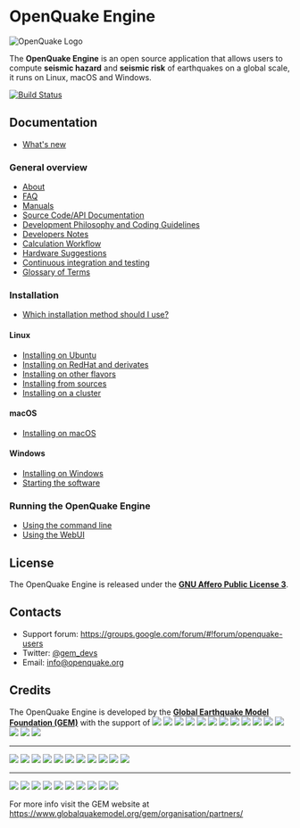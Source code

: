 # OpenQuake Engine

![OpenQuake Logo](https://www.globalquakemodel.org/media/storage/oq-logo.png)

The **OpenQuake Engine** is an open source application that allows users to compute **seismic hazard** and **seismic risk** of earthquakes on a global scale, it runs on Linux, macOS and Windows.

[![Build Status](https://ci.openquake.org/job/master_oq-engine/badge/icon)](https://ci.openquake.org/job/master_oq-engine/)

## Documentation

* [What's new](https://github.com/gem/oq-engine/tree/new-doc/doc/whats-new.md)

### General overview

* [About](https://github.com/gem/oq-engine/tree/new-doc/doc/about.md)
* [FAQ](https://github.com/gem/oq-engine/tree/new-doc/doc/faq.md)
* [Manuals](http://www.globalquakemodel.org/openquake/support/documentation/engine/#manual-latest-stable)
* [Source Code/API Documentation](http://docs.openquake.org/oq-engine/)
* [Development Philosophy and Coding Guidelines](https://github.com/gem/oq-engine/tree/new-doc/doc/development-guidelines.md)
* [Developers Notes](https://github.com/gem/oq-engine/tree/new-doc/doc/development-notes.md)
* [Calculation Workflow](https://github.com/gem/oq-engine/tree/new-doc/doc/calculation-workflow.md)
* [Hardware Suggestions](https://github.com/gem/oq-engine/tree/new-doc/doc/hardware-suggestions.md)
* [Continuous integration and testing](https://github.com/gem/oq-engine/tree/new-doc/doc/testing.md)
* [Glossary of Terms](https://github.com/gem/oq-engine/tree/new-doc/doc/glossary.md)

### Installation

* [Which installation method should I use?](https://github.com/gem/oq-engine/tree/new-doc/doc/installing/overview.md)

#### Linux

* [Installing on Ubuntu](https://github.com/gem/oq-engine/tree/new-doc/doc/installing/ubuntu.md)
* [Installing on RedHat and derivates](https://github.com/gem/oq-engine/tree/new-doc/doc/installing/rhel.md)
* [Installing on other flavors](https://github.com/gem/oq-engine/tree/new-doc/doc/installing/linux-generic.md)
* [Installing from sources](https://github.com/gem/oq-engine/tree/new-doc/doc/installing/development.md)
* [Installing on a cluster](https://github.com/gem/oq-engine/tree/new-doc/doc/installing/cluster.md)

#### macOS

* [Installing on macOS](https://github.com/gem/oq-engine/tree/new-doc/doc/installing/macos.md)

#### Windows

* [Installing on Windows](https://github.com/gem/oq-engine/tree/new-doc/doc/installing/windows.md)
* [Starting the software](https://github.com/gem/oq-engine/tree/new-doc/doc/running/windows.md)

### Running the OpenQuake Engine

* [Using the command line](https://github.com/gem/oq-engine/tree/new-doc/doc/running/unix.md)
* [Using the WebUI](https://github.com/gem/oq-engine/tree/new-doc/doc/running/server.md)


## License

The OpenQuake Engine is released under the **[GNU Affero Public License 3](https://github.com/gem/oq-engine/blob/new-doc/LICENSE)**.

## Contacts

* Support forum: https://groups.google.com/forum/#!forum/openquake-users
* Twitter: [@gem_devs](https://twitter.com/gem_devs)
* Email: info@openquake.org

## Credits

The OpenQuake Engine is developed by the **[Global Earthquake Model Foundation (GEM)](http://gem.foundation)** with the support of
![](https://www.globalquakemodel.org/media/sponsor/aus.png)
![](https://www.globalquakemodel.org/media/sponsor/cidigen.png)
![](https://www.globalquakemodel.org/media/sponsor/sg_170x104.jpg)
![](https://www.globalquakemodel.org/media/sponsor/gfz.png)
![](https://www.globalquakemodel.org/media/sponsor/pcn.jpg)
![](https://www.globalquakemodel.org/media/sponsor/nied.png)
![](https://www.globalquakemodel.org/media/sponsor/nset.png)
![](https://www.globalquakemodel.org/media/sponsor/morst.jpg)
![](https://www.globalquakemodel.org/media/sponsor/RCN.jpg)
![](https://www.globalquakemodel.org/media/sponsor/swiss_1.jpg)
![](https://www.globalquakemodel.org/media/sponsor/tem.jpg)
![](https://www.globalquakemodel.org/media/sponsor/TCIP-01.png)
![](https://www.globalquakemodel.org/media/sponsor/nerc.png)
![](https://www.globalquakemodel.org/media/sponsor/usaid_BsOsE8Z_QZnaG6c.jpg)
![](https://www.globalquakemodel.org/media/sponsor/FUNVISIS_GEM_logo.png)

***

![](https://www.globalquakemodel.org/media/sponsor/FMGlobal.jpg)
![](https://www.globalquakemodel.org/media/sponsor/hannoverRe.jpg)
![](https://www.globalquakemodel.org/media/sponsor/Nephila.jpg)
![](https://www.globalquakemodel.org/media/sponsor/munichre_HwOCwR4.jpg)
![](https://www.globalquakemodel.org/media/sponsor/zurich_3eh504q.jpg)
![](https://www.globalquakemodel.org/media/sponsor/Air_JlQh6Ke.jpg)
![](https://www.globalquakemodel.org/media/sponsor/sur_170x104.jpg)
![](https://www.globalquakemodel.org/media/sponsor/EUCENTRE_BRAw8x4.jpg)
![](https://www.globalquakemodel.org/media/sponsor/GiroJ.jpg)
![](https://www.globalquakemodel.org/media/sponsor/arup.jpg)
![](https://www.globalquakemodel.org/media/sponsor/OYO_1.jpg)

***

![](https://www.globalquakemodel.org/media/sponsor/OECD.jpg)
![](https://www.globalquakemodel.org/media/sponsor/worldbank_2.jpg)
![](https://www.globalquakemodel.org/media/sponsor/ISDR.jpg)
![](https://www.globalquakemodel.org/media/sponsor/Unesco.jpg)
![](https://www.globalquakemodel.org/media/sponsor/iaspei.jpg)
![](https://www.globalquakemodel.org/media/sponsor/iaee.jpg)
![](https://www.globalquakemodel.org/media/sponsor/istructe.jpg)
![](https://www.globalquakemodel.org/media/sponsor/cssc.jpg)
![](https://www.globalquakemodel.org/media/sponsor/IRDRICSU.png)
![](https://www.globalquakemodel.org/media/sponsor/EERI_GEM.png)

For more info visit the GEM website at https://www.globalquakemodel.org/gem/organisation/partners/
